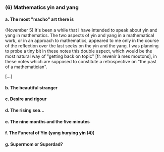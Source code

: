### (6) Mathematics yin and yang

#### a. The most "macho" art there is
(November 5) It's been a while that I have intended to speak about yin and yang in mathematics. The two aspects of yin and yang in a mathematical work, or in an approach to mathematics, appeared to me only in the course of the reflection over the last seeks on the yin and the yang. I was planning to probe a tiny bit in these notes this double aspect, which would be the most natural way of "getting back on topic" [fr: revenir à mes moutons], in these notes which are supposed to constitute a retrospective on "the past of a mathematician".

[...]

#### b. The beautiful stranger

#### c. Desire and rigour

#### d. The rising sea...

#### e. The nine months and the five minutes

#### f. The Funeral of Yin (yang burying yin (4))

#### g. Supermom or Superdad?
